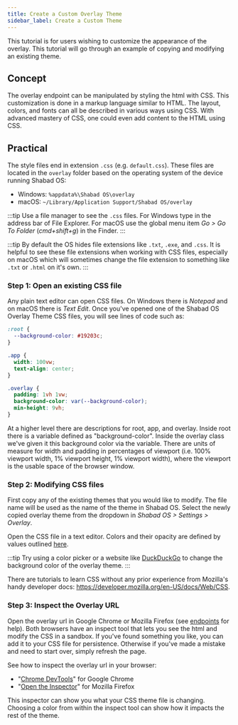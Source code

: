 ```yaml
---
title: Create a Custom Overlay Theme
sidebar_label: Create a Custom Theme
---
```


This tutorial is for users wishing to customize the appearance of the overlay. This tutorial will go through an example of copying and modifying an existing theme.

## Concept

The overlay endpoint can be manipulated by styling the html with CSS. This customization is done in a markup language similar to HTML. The layout, colors, and fonts can all be described in various ways using CSS. With advanced mastery of CSS, one could even add content to the HTML using CSS.

## Practical

The style files end in extension `.css` (e.g. `default.css`). These files are located in the `overlay` folder based on the operating system of the device running Shabad OS:

- Windows: `%appdata%\Shabad OS\overlay`
- macOS: `~/Library/Application Support/Shabad OS/overlay`

:::tip
Use a file manager to see the `.css` files. For Windows type in the address bar of File Explorer. For macOS use the global menu item _Go > Go To Folder_ (_cmd+shift+g_) in the Finder.
:::

:::tip
By default the OS hides file extensions like `.txt`, `.exe`, and `.css`. It is helpful to see these file extensions when working with CSS files, especially on macOS which will sometimes change the file extension to something like `.txt` or `.html` on it's own.
:::

### Step 1: Open an existing CSS file

Any plain text editor can open CSS files. On Windows there is _Notepad_ and on macOS there is _Text Edit_. Once you've opened one of the Shabad OS Overlay Theme CSS files, you will see lines of code such as:

```css
:root {
  --background-color: #19203c;
}

.app {
  width: 100vw;
  text-align: center;
}

.overlay {
  padding: 1vh 1vw;
  background-color: var(--background-color);
  min-height: 9vh;
}
```

At a higher level there are descriptions for root, app, and overlay. Inside root there is a variable defined as "background-color". Inside the overlay class we've given it this background color via the variable. There are units of measure for width and padding in percentages of viewport (i.e. 100% viewport width, 1% viewport height, 1% viewport width), where the viewport is the usable space of the browser window.

### Step 2: Modifying CSS files

First copy any of the existing themes that you would like to modify. The file name will be used as the name of the theme in Shabad OS. Select the newly copied overlay theme from the dropdown in _Shabad OS > Settings > Overlay_.

Open the CSS file in a text editor. Colors and their opacity are defined by values outlined [here](https://developer.mozilla.org/en-US/docs/Web/CSS/color_value).

:::tip
Try using a color picker or a website like [DuckDuckGo](https://duckduckgo.com/?q=color+picker&t=ffab&ia=answer) to change the background color of the overlay theme.
:::

There are tutorials to learn CSS without any prior experience from Mozilla's handy developer docs: https://developer.mozilla.org/en-US/docs/Web/CSS.

### Step 3: Inspect the Overlay URL

Open the overlay url in Google Chrome or Mozilla Firefox (see [endpoints](./../url-endpoints.md) for help). Both browsers have an inspect tool that lets you see the html and modify the CSS in a sandbox. If you've found something you like, you can add it to your CSS file for persistence. Otherwise if you've made a mistake and need to start over, simply refresh the page.

See how to inspect the overlay url in your browser:

- "[Chrome DevTools](https://developers.google.com/web/tools/chrome-devtools/)" for Google Chrome
- "[Open the Inspector](https://developer.mozilla.org/en-US/docs/Tools/Page_Inspector/How_to/Open_the_Inspector)" for Mozilla Firefox

This inspector can show you what your CSS theme file is changing. Choosing a color from within the inspect tool can show how it impacts the rest of the theme.
